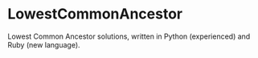 # LowestCommonAncestor

Lowest Common Ancestor solutions, written in Python (experienced) and Ruby (new language).
